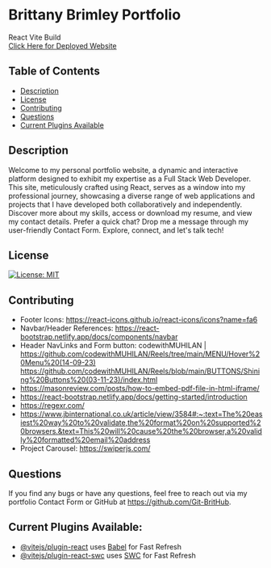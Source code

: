 # Brittany Brimley Portfolio
React Vite Build</br>
[Click Here for Deployed Website](https://brittany-brimley-portfolio.netlify.app/)

## Table of Contents
* [Description](#description)
* [License](#license)
* [Contributing](#contributing)
* [Questions](#questions)
* [Current Plugins Available](#current-plugins-available)


## Description
Welcome to my personal portfolio website, a dynamic and interactive platform designed to exhibit my expertise as a Full Stack Web Developer. This site, meticulously crafted using React, serves as a window into my professional journey, showcasing a diverse range of web applications and projects that I have developed both collaboratively and independently.
</br>
Discover more about my skills, access or download my resume, and view my contact details. Prefer a quick chat? Drop me a message through my user-friendly Contact Form. Explore, connect, and let's talk tech!

## License
[![License: MIT](https://img.shields.io/badge/License-MIT-aqua.svg)](https://opensource.org/licenses/MIT)

## Contributing
* Footer Icons: https://react-icons.github.io/react-icons/icons?name=fa6
* Navbar/Header References: https://react-bootstrap.netlify.app/docs/components/navbar
* Header NavLinks and Form button: codewithMUHILAN | https://github.com/codewithMUHILAN/Reels/tree/main/MENU/Hover%20Menu%20(14-09-23) </br> https://github.com/codewithMUHILAN/Reels/blob/main/BUTTONS/Shining%20Buttons%20(03-11-23)/index.html
* https://masonreview.com/posts/how-to-embed-pdf-file-in-html-iframe/
* https://react-bootstrap.netlify.app/docs/getting-started/introduction
* https://regexr.com/
* https://www.jbinternational.co.uk/article/view/3584#:~:text=The%20easiest%20way%20to%20validate,the%20format%20on%20supported%20browsers.&text=This%20will%20cause%20the%20browser,a%20validly%20formatted%20email%20address
* Project Carousel: https://swiperjs.com/

## Questions
If you find any bugs or have any questions, feel free to reach out via my portfolio Contact Form or GitHub at https://github.com/Git-BritHub.

## Current Plugins Available:
- [@vitejs/plugin-react](https://github.com/vitejs/vite-plugin-react/blob/main/packages/plugin-react/README.md) uses [Babel](https://babeljs.io/) for Fast Refresh
- [@vitejs/plugin-react-swc](https://github.com/vitejs/vite-plugin-react-swc) uses [SWC](https://swc.rs/) for Fast Refresh
